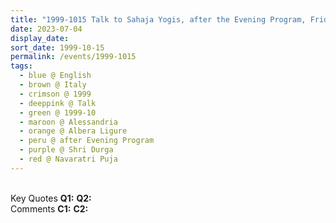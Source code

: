 ```yaml
---
title: "1999-1015 Talk to Sahaja Yogis, after the Evening Program, Friday before Navarātri Pūjā (6th Day), Hangar (now Nirmal Temple), Albera Ligure, Alessandria, Italy"
date: 2023-07-04
display_date: 
sort_date: 1999-10-15
permalink: /events/1999-1015
tags:
  - blue @ English
  - brown @ Italy
  - crimson @ 1999
  - deeppink @ Talk
  - green @ 1999-10
  - maroon @ Alessandria
  - orange @ Albera Ligure
  - peru @ after Evening Program
  - purple @ Shri Durga
  - red @ Navaratri Puja
---
```


<br>

<wave-list>
  <list-title color="DarkSeaGreen" width="55">Key Quotes</list-title>
  <list-item color="BlanchedAlmond" width="280"><b>Q1:</b> <i></i></list-item>
  <list-item color="Lavender" width="280"><b>Q2:</b> <i></i></list-item>
</wave-list>

<br>

<wave-list>
  <list-title color="DarkSeaGreen" width="55">Comments</list-title>
  <list-item color="BlanchedAlmond" width="280"><b>C1:</b> <i></i></list-item>
  <list-item color="Lavender" width="280"><b>C2:</b> <i></i></list-item>
</wave-list>